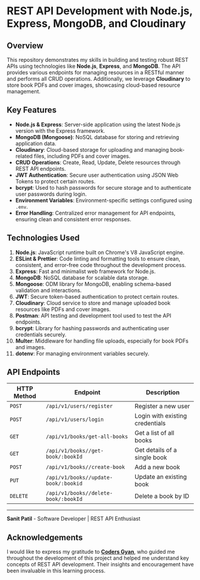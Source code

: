 # REST API Development with Node.js, Express, MongoDB, and Cloudinary

## Overview

This repository demonstrates my skills in building and testing robust REST APIs using technologies like **Node.js**, **Express**, and **MongoDB**. The API provides various endpoints for managing resources in a RESTful manner and performs all CRUD operations. Additionally, we leverage **Cloudinary** to store book PDFs and cover images, showcasing cloud-based resource management.

## Key Features

- **Node.js & Express**: Server-side application using the latest Node.js version with the Express framework.
- **MongoDB (Mongoose)**: NoSQL database for storing and retrieving application data.
- **Cloudinary**: Cloud-based storage for uploading and managing book-related files, including PDFs and cover images.
- **CRUD Operations**: Create, Read, Update, Delete resources through REST API endpoints.
- **JWT Authentication**: Secure user authentication using JSON Web Tokens to protect certain routes.
- **bcrypt**: Used to hash passwords for secure storage and to authenticate user passwords during login.
- **Environment Variables**: Environment-specific settings configured using `.env`.
- **Error Handling**: Centralized error management for API endpoints, ensuring clean and consistent error responses.

## Technologies Used

1. **Node.js**: JavaScript runtime built on Chrome's V8 JavaScript engine.
2. **ESLint & Prettier**: Code linting and formatting tools to ensure clean, consistent, and error-free code throughout the development process.
3. **Express**: Fast and minimalist web framework for Node.js.
4. **MongoDB**: NoSQL database for scalable data storage.
5. **Mongoose**: ODM library for MongoDB, enabling schema-based validation and interactions.
6. **JWT**: Secure token-based authentication to protect certain routes.
7. **Cloudinary**: Cloud service to store and manage uploaded book resources like PDFs and cover images.
8. **Postman**: API testing and development tool used to test the API endpoints.
9. **bcrypt**: Library for hashing passwords and authenticating user credentials securely.
10. **Multer**: Middleware for handling file uploads, especially for book PDFs and images.
11. **dotenv**: For managing environment variables securely.

## API Endpoints

| HTTP Method | Endpoint                             | Description                     |
| ----------- | ------------------------------------ | ------------------------------- |
| `POST`      | `/api/v1/users/register`             | Register a new user             |
| `POST`      | `/api/v1/users/login`                | Login with existing credentials |
| `GET`       | `/api/v1/books/get-all-books`        | Get a list of all books         |
| `GET`       | `/api/v1/books//get-book/:bookId`    | Get details of a single book    |
| `POST`      | `/api/v1/books//create-book`         | Add a new book                  |
| `PUT`       | `/api/v1/books//update-book/:bookid` | Update an existing book         |
| `DELETE`    | `/api/v1/books//delete-book/:bookId` | Delete a book by ID             |

<hr>

**Sanit Patil** - Software Developer | REST API Enthusiast

## Acknowledgements

I would like to express my gratitude to **[Coders Gyan](www.youtube.com/@CodersGyan)**, who guided me throughout the development of this project and helped me understand key concepts of REST API development. Their insights and encouragement have been invaluable in this learning process.

